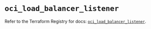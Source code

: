 # `oci_load_balancer_listener`

Refer to the Terraform Registry for docs: [`oci_load_balancer_listener`](https://registry.terraform.io/providers/oracle/oci/6.18.0/docs/resources/load_balancer_listener).
